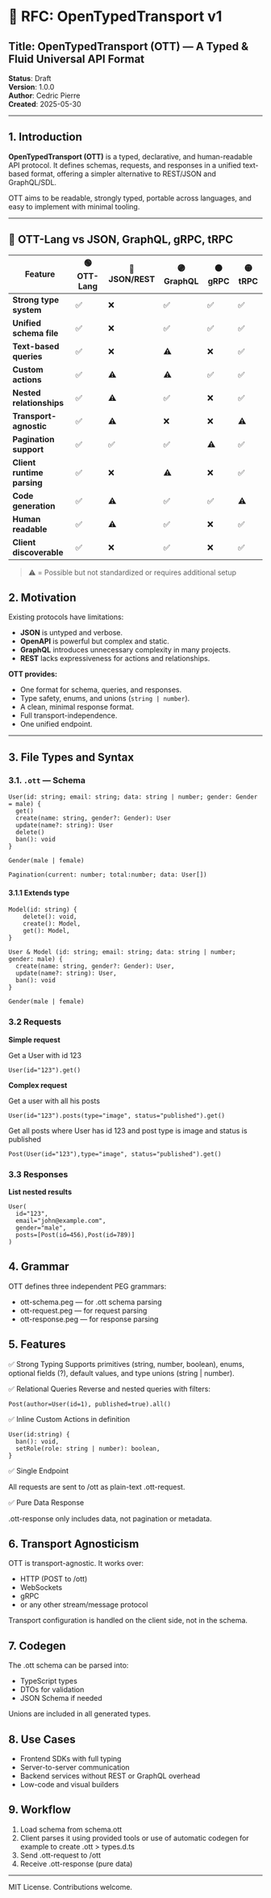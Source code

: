 # 📄 RFC: OpenTypedTransport v1

## Title: OpenTypedTransport (OTT) — A Typed & Fluid Universal API Format  
**Status**: Draft  
**Version**: 1.0.0  
**Author**: Cedric Pierre  
**Created**: 2025-05-30

---

## 1. Introduction

**OpenTypedTransport (OTT)** is a typed, declarative, and human-readable API protocol. It defines schemas, requests, and responses in a unified text-based format, offering a simpler alternative to REST/JSON and GraphQL/SDL.

OTT aims to be readable, strongly typed, portable across languages, and easy to implement with minimal tooling.

---

## 🔰 OTT-Lang vs JSON, GraphQL, gRPC, tRPC

| Feature                       | 🟢 OTT-Lang | 🔵 JSON/REST | 🟣 GraphQL | 🟠 gRPC | 🟡 tRPC |
|------------------------------|-------------|--------------|------------|---------|----------|
| **Strong type system**       | ✅           | ❌           | ✅          | ✅       | ✅        |
| **Unified schema file**      | ✅           | ❌           | ✅          | ✅       | ✅        |
| **Text-based queries**       | ✅           | ❌           | ⚠️          | ❌       | ✅        |
| **Custom actions**           | ✅           | ⚠️           | ⚠️          | ✅       | ✅        |
| **Nested relationships**     | ✅           | ⚠️           | ✅          | ❌       | ✅        |
| **Transport-agnostic**       | ✅           | ⚠️           | ❌          | ❌       | ⚠️        |
| **Pagination support**       | ✅           | ✅           | ✅          | ⚠️       | ✅        |
| **Client runtime parsing**   | ✅           | ❌           | ⚠️          | ❌       | ✅        |
| **Code generation**          | ✅           | ⚠️           | ✅          | ✅       | ⚠️        |
| **Human readable**           | ✅           | ⚠️           | ✅          | ❌       | ✅        |
| **Client discoverable**      | ✅           | ❌           | ✅          | ❌       | ✅        |

> ⚠️ = Possible but not standardized or requires additional setup

## 2. Motivation

Existing protocols have limitations:

- **JSON** is untyped and verbose.
- **OpenAPI** is powerful but complex and static.
- **GraphQL** introduces unnecessary complexity in many projects.
- **REST** lacks expressiveness for actions and relationships.

**OTT provides:**

- One format for schema, queries, and responses.
- Type safety, enums, and unions (`string | number`).
- A clean, minimal response format.
- Full transport-independence.
- One unified endpoint.

---

## 3. File Types and Syntax

### 3.1. `.ott` — Schema

```ott
User(id: string; email: string; data: string | number; gender: Gender = male) {
  get()
  create(name: string, gender?: Gender): User
  update(name?: string): User
  delete()
  ban(): void
}

Gender(male | female)

Pagination(current: number; total:number; data: User[])
```

#### 3.1.1 Extends type

```ott
Model(id: string) {
    delete(): void,
    create(): Model,
    get(): Model,
}

User & Model (id: string; email: string; data: string | number; gender: male) {
  create(name: string, gender?: Gender): User,
  update(name?: string): User,
  ban(): void
}

Gender(male | female)
```

### 3.2 Requests

**Simple request**

Get a User with id 123

```ott
User(id="123").get()
```

**Complex request**

Get a user with all his posts

```ott
User(id="123").posts(type="image", status="published").get()
```

Get all posts where User has id 123 and post type is image and status is published

```ott
Post(User(id="123"),type="image", status="published").get()
```

### 3.3 Responses

**List nested results**

```ott
User(
  id="123",
  email="john@example.com",
  gender="male",
  posts=[Post(id=456),Post(id=789)]
)
```

## 4. Grammar

OTT defines three independent PEG grammars:

- ott-schema.peg — for .ott schema parsing
- ott-request.peg — for request parsing
- ott-response.peg — for response parsing

## 5. Features

✅ Strong Typing
Supports primitives (string, number, boolean), enums, optional fields (?), default values, and type unions (string | number).

✅ Relational Queries
Reverse and nested queries with filters:

```ott
Post(author=User(id=1), published=true).all()
```

✅ Inline Custom Actions in definition

```
User(id:string) {
  ban(): void,
  setRole(role: string | number): boolean,
}
```

✅ Single Endpoint

All requests are sent to /ott as plain-text .ott-request.

✅ Pure Data Response

.ott-response only includes data, not pagination or metadata.

## 6. Transport Agnosticism

OTT is transport-agnostic. It works over:
- HTTP (POST to /ott)
- WebSockets
- gRPC
- or any other stream/message protocol

Transport configuration is handled on the client side, not in the schema.

## 7. Codegen

The .ott schema can be parsed into:
- TypeScript types
- DTOs for validation
- JSON Schema if needed

Unions are included in all generated types.

## 8. Use Cases
- Frontend SDKs with full typing
- Server-to-server communication
- Backend services without REST or GraphQL overhead
- Low-code and visual builders

## 9. Workflow

1. Load schema from schema.ott
2. Client parses it using provided tools or use of automatic codegen for example to create .ott > types.d.ts
3. Send .ott-request to /ott
4. Receive .ott-response (pure data)

---

MIT License. Contributions welcome.
